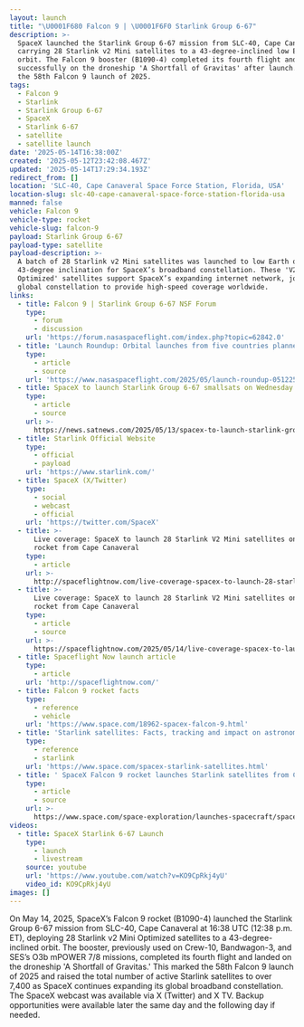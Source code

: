 ```yaml
---
layout: launch
title: "\U0001F680 Falcon 9 | \U0001F6F0 Starlink Group 6-67"
description: >-
  SpaceX launched the Starlink Group 6-67 mission from SLC-40, Cape Canaveral,
  carrying 28 Starlink v2 Mini satellites to a 43-degree-inclined low Earth
  orbit. The Falcon 9 booster (B1090-4) completed its fourth flight and landed
  successfully on the droneship 'A Shortfall of Gravitas' after launch. This was
  the 58th Falcon 9 launch of 2025.
tags:
  - Falcon 9
  - Starlink
  - Starlink Group 6-67
  - SpaceX
  - Starlink 6-67
  - satellite
  - satellite launch
date: '2025-05-14T16:38:00Z'
created: '2025-05-12T23:42:08.467Z'
updated: '2025-05-14T17:29:34.193Z'
redirect_from: []
location: 'SLC-40, Cape Canaveral Space Force Station, Florida, USA'
location-slug: slc-40-cape-canaveral-space-force-station-florida-usa
manned: false
vehicle: Falcon 9
vehicle-type: rocket
vehicle-slug: falcon-9
payload: Starlink Group 6-67
payload-type: satellite
payload-description: >-
  A batch of 28 Starlink v2 Mini satellites was launched to low Earth orbit at
  43-degree inclination for SpaceX’s broadband constellation. These 'V2 Mini
  Optimized' satellites support SpaceX’s expanding internet network, joining the
  global constellation to provide high-speed coverage worldwide.
links:
  - title: Falcon 9 | Starlink Group 6-67 NSF Forum
    type:
      - forum
      - discussion
    url: 'https://forum.nasaspaceflight.com/index.php?topic=62842.0'
  - title: 'Launch Roundup: Orbital launches from five countries planned'
    type:
      - article
      - source
    url: 'https://www.nasaspaceflight.com/2025/05/launch-roundup-051225/'
  - title: SpaceX to launch Starlink Group 6-67 smallsats on Wednesday
    type:
      - article
      - source
    url: >-
      https://news.satnews.com/2025/05/13/spacex-to-launch-starlink-group-6-67-smallsats-on-wednesday/
  - title: Starlink Official Website
    type:
      - official
      - payload
    url: 'https://www.starlink.com/'
  - title: SpaceX (X/Twitter)
    type:
      - social
      - webcast
      - official
    url: 'https://twitter.com/SpaceX'
  - title: >-
      Live coverage: SpaceX to launch 28 Starlink V2 Mini satellites on Falcon 9
      rocket from Cape Canaveral
    type:
      - article
    url: >-
      http://spaceflightnow.com/live-coverage-spacex-to-launch-28-starlink-v2-mini-satellites-on-falcon-9-rocket-from-cape-canaveral
  - title: >-
      Live coverage: SpaceX to launch 28 Starlink V2 Mini satellites on Falcon 9
      rocket from Cape Canaveral
    type:
      - article
      - source
    url: >-
      https://spaceflightnow.com/2025/05/14/live-coverage-spacex-to-launch-28-starlink-v2-mini-satellites-on-falcon-9-rocket-from-cape-canaveral-2/
  - title: Spaceflight Now launch article
    type:
      - article
    url: 'http://spaceflightnow.com/'
  - title: Falcon 9 rocket facts
    type:
      - reference
      - vehicle
    url: 'https://www.space.com/18962-spacex-falcon-9.html'
  - title: 'Starlink satellites: Facts, tracking and impact on astronomy'
    type:
      - reference
      - starlink
    url: 'https://www.space.com/spacex-starlink-satellites.html'
  - title: ' SpaceX Falcon 9 rocket launches Starlink satellites from Cape Canaveral, lands at sea  '
    type:
      - article
      - source
    url: >-
      https://www.space.com/space-exploration/launches-spacecraft/spacex-starlink-6-67-b1090-ccsfs
videos:
  - title: SpaceX Starlink 6-67 Launch
    type:
      - launch
      - livestream
    source: youtube
    url: 'https://www.youtube.com/watch?v=KO9CpRkj4yU'
    video_id: KO9CpRkj4yU
images: []
---
```

On May 14, 2025, SpaceX’s Falcon 9 rocket (B1090-4) launched the Starlink Group 6-67 mission from SLC-40, Cape Canaveral at 16:38 UTC (12:38 p.m. ET), deploying 28 Starlink v2 Mini Optimized satellites to a 43-degree-inclined orbit. The booster, previously used on Crew-10, Bandwagon-3, and SES’s O3b mPOWER 7/8 missions, completed its fourth flight and landed on the droneship 'A Shortfall of Gravitas.' This marked the 58th Falcon 9 launch of 2025 and raised the total number of active Starlink satellites to over 7,400 as SpaceX continues expanding its global broadband constellation. The SpaceX webcast was available via X (Twitter) and X TV. Backup opportunities were available later the same day and the following day if needed.
